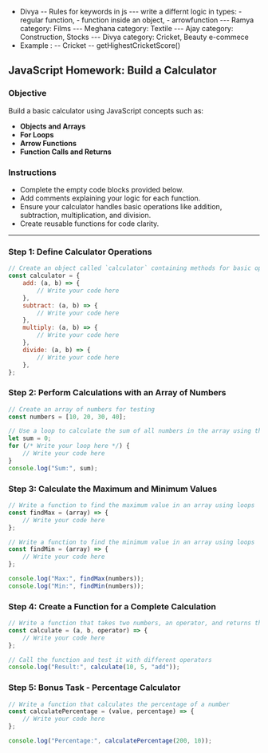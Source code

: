 -   Divya
    -- Rules for keywords in js
    --- write a differnt logic in types: - regular function, - function inside an object, - arrowfunction
    --- Ramya category: Films
    --- Meghana category: Textile
    --- Ajay category: Construction, Stocks
    --- Divya category: Cricket, Beauty e-commece
-   Example :
    -- Cricket
    -- getHighestCricketScore()

## JavaScript Homework: Build a Calculator

### Objective

Build a basic calculator using JavaScript concepts such as:

-   **Objects and Arrays**
-   **For Loops**
-   **Arrow Functions**
-   **Function Calls and Returns**

### Instructions

-   Complete the empty code blocks provided below.
-   Add comments explaining your logic for each function.
-   Ensure your calculator handles basic operations like addition, subtraction, multiplication, and division.
-   Create reusable functions for code clarity.

---

### Step 1: Define Calculator Operations

```javascript
// Create an object called `calculator` containing methods for basic operations
const calculator = {
    add: (a, b) => {
        // Write your code here
    },
    subtract: (a, b) => {
        // Write your code here
    },
    multiply: (a, b) => {
        // Write your code here
    },
    divide: (a, b) => {
        // Write your code here
    },
};
```

### Step 2: Perform Calculations with an Array of Numbers

```javascript
// Create an array of numbers for testing
const numbers = [10, 20, 30, 40];

// Use a loop to calculate the sum of all numbers in the array using the calculator's add method
let sum = 0;
for (/* Write your loop here */) {
    // Write your code here
}
console.log("Sum:", sum);
```

### Step 3: Calculate the Maximum and Minimum Values

```javascript
// Write a function to find the maximum value in an array using loops
const findMax = (array) => {
    // Write your code here
};

// Write a function to find the minimum value in an array using loops
const findMin = (array) => {
    // Write your code here
};

console.log("Max:", findMax(numbers));
console.log("Min:", findMin(numbers));
```

### Step 4: Create a Function for a Complete Calculation

```javascript
// Write a function that takes two numbers, an operator, and returns the result
const calculate = (a, b, operator) => {
    // Write your code here
};

// Call the function and test it with different operators
console.log("Result:", calculate(10, 5, "add"));
```

### Step 5: Bonus Task - Percentage Calculator

```javascript
// Write a function that calculates the percentage of a number
const calculatePercentage = (value, percentage) => {
    // Write your code here
};

console.log("Percentage:", calculatePercentage(200, 10));
```
